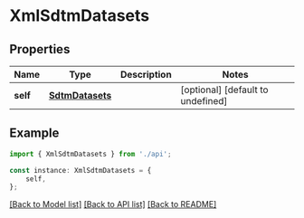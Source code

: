 # XmlSdtmDatasets


## Properties

Name | Type | Description | Notes
------------ | ------------- | ------------- | -------------
**self** | [**SdtmDatasets**](SdtmDatasets.md) |  | [optional] [default to undefined]

## Example

```typescript
import { XmlSdtmDatasets } from './api';

const instance: XmlSdtmDatasets = {
    self,
};
```

[[Back to Model list]](../README.md#documentation-for-models) [[Back to API list]](../README.md#documentation-for-api-endpoints) [[Back to README]](../README.md)
